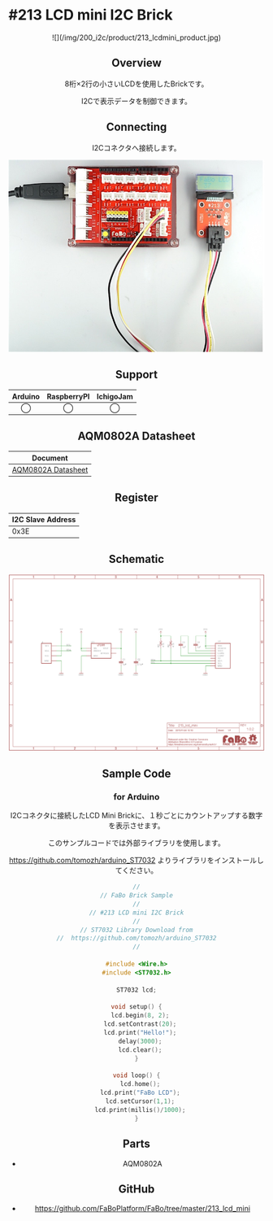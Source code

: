 # #213 LCD mini I2C Brick

<center>![](/img/200_i2c/product/213_lcdmini_product.jpg)
<!--COLORME-->

## Overview
8桁×2行の小さいLCDを使用したBrickです。

I2Cで表示データを制御できます。

## Connecting
I2Cコネクタへ接続します。

![](/img/200_i2c/connect/213_lcdmini_connect.jpg)

## Support
|Arduino|RaspberryPI|IchigoJam|
|:--:|:--:|:--:|
|◯|◯|◯|

## AQM0802A Datasheet
| Document |
| -- |
| [AQM0802A Datasheet](http://akizukidenshi.com/catalog/g/gP-06669/) |

## Register
| I2C Slave Address |
|:-- |
| 0x3E |

## Schematic
![](/img/200_i2c/schematic/213_lcdmini_schematic.png)

## Sample Code
### for Arduino
I2Cコネクタに接続したLCD Mini Brickに、１秒ごとにカウントアップする数字を表示させます。

このサンプルコードでは外部ライブラリを使用します。

https://github.com/tomozh/arduino_ST7032
よりライブラリをインストールしてください。

```c
//
// FaBo Brick Sample
//
// #213 LCD mini I2C Brick
//
// ST7032 Library Download from
//  https://github.com/tomozh/arduino_ST7032
//

#include <Wire.h>
#include <ST7032.h>

ST7032 lcd;

void setup() {
  lcd.begin(8, 2);
  lcd.setContrast(20);
  lcd.print("Hello!");
  delay(3000);
  lcd.clear();
}

void loop() {
  lcd.home();
  lcd.print("FaBo LCD");
  lcd.setCursor(1,1);
  lcd.print(millis()/1000);
}
```

## Parts
- AQM0802A

## GitHub
- https://github.com/FaBoPlatform/FaBo/tree/master/213_lcd_mini
